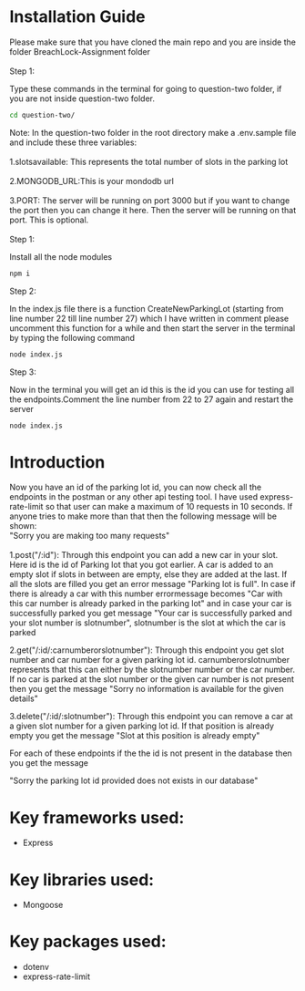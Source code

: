 # Installation Guide
Please make sure that you have cloned the main repo and you are inside the folder BreachLock-Assignment folder\
\
Step 1: 

Type these commands in the terminal for going to question-two folder, if you are not inside question-two folder. 
```bash
cd question-two/
```
Note: In the question-two folder in the root directory make a .env.sample file and include these three variables: \
\
1.slotsavailable: This represents the total number of slots in the parking lot\
\
2.MONGODB_URL:This is your mondodb url\
\
3.PORT: The server will be running on port 3000 but if you want to change the port then you can change it here. Then the server will be running on that port. This is optional.\
\
Step 1: 

Install all the node modules
```bash
npm i
```

Step 2:


In the index.js file there is a function CreateNewParkingLot (starting from line number 22 till line number 27) which I have written in comment please uncomment this function for a while and then start the server in the terminal by typing the following command

```bash
node index.js
```

Step 3:

Now in the terminal you will get an id this is the id you can use for testing all the endpoints.Comment the line number from 22 to 27 again and restart the server 
```bash
node index.js
```

# Introduction
Now you have an id of the parking lot id, you can now check all the endpoints in the postman or any other api testing tool. I have used express-rate-limit so that user can make a maximum of 10 requests in 10 seconds. If anyone tries to make more than that then the following message will be shown:\
"Sorry you are making too many requests"
<br> </br>
1.post("/:id"): Through this endpoint you can add a new car in your slot. Here id is the id of Parking lot that you got earlier. A car is added to an empty slot if slots in between are empty, else they are added at the last. If all the slots are filled you get an error message "Parking lot is full". In case if there is already a car with this number errormessage becomes "Car with this car number is already parked in the parking lot" and in case your car is successfully parked you get message "Your car is successfully parked and your slot number is slotnumber", slotnumber is the slot at which the car is parked

2.get("/:id/:carnumberorslotnumber"): Through this endpoint you get slot number and car number for a given parking lot id. carnumberorslotnumber represents that this can either by the slotnumber number or the car number. If no car is parked at the slot number or the given car number is not present then you get the message 
"Sorry no information is available for the given details"

3.delete("/:id/:slotnumber"): Through this endpoint you can remove a car at a given slot number for a given parking  lot id. If that position is already empty you get the message "Slot at this position is already empty"

For each of these endpoints if the the id is not present in the database then you get the message 

"Sorry the parking lot id provided does not exists in our database"

# Key frameworks used:
<ul>
 <li> Express</li>
</ul>

# Key libraries used:
<ul>
 <li> Mongoose</li>
</ul>

# Key packages used:
<ul>
<li>dotenv </li>
<li>express-rate-limit </li>
</ul>

